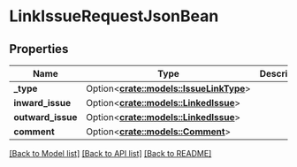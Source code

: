 # LinkIssueRequestJsonBean

## Properties

Name | Type | Description | Notes
------------ | ------------- | ------------- | -------------
**_type** | Option<[**crate::models::IssueLinkType**](IssueLinkType.md)> |  | [optional]
**inward_issue** | Option<[**crate::models::LinkedIssue**](LinkedIssue.md)> |  | [optional]
**outward_issue** | Option<[**crate::models::LinkedIssue**](LinkedIssue.md)> |  | [optional]
**comment** | Option<[**crate::models::Comment**](Comment.md)> |  | [optional]

[[Back to Model list]](../README.md#documentation-for-models) [[Back to API list]](../README.md#documentation-for-api-endpoints) [[Back to README]](../README.md)


